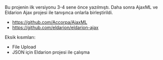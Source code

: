 
Bu projenin ilk versiyonu 3-4 sene önce yazılmıştı. Daha sonra AjaxML ve Eldarion Ajax projesi ile tanışınca onlarla birleştirildi.

+ https://github.com/Accorpa/AjaxML
+ https://github.com/eldarion/eldarion-ajax

Eksik kısımları:

+ File Upload
+ JSON için Eldarion projesi ile çalışma
